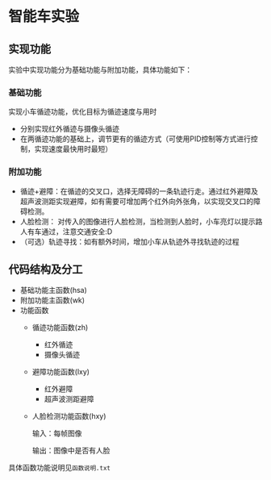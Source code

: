 # 智能车实验
## 实现功能
实验中实现功能分为基础功能与附加功能，具体功能如下：
### 基础功能
实现小车循迹功能，优化目标为循迹速度与用时
+ 分别实现红外循迹与摄像头循迹
+ 在两循迹功能的基础上，调节更有的循迹方式（可使用PID控制等方式进行控制，实现速度最快用时最短）
### 附加功能
+ 循迹+避障：在循迹的交叉口，选择无障碍的一条轨迹行走。通过红外避障及超声波测距实现避障，如有需要可增加两个红外向外张角，以实现交叉口的障碍检测。
+ 人脸检测： 对传入的图像进行人脸检测，当检测到人脸时，小车亮灯以提示路人有车通过，注意交通安全:D
+ （可选）轨迹寻找：如有额外时间，增加小车从轨迹外寻找轨迹的过程
## 代码结构及分工
+ 基础功能主函数(hsa)
+ 附加功能主函数(wk)
+ 功能函数
    + 循迹功能函数(zh)
        + 红外循迹
        + 摄像头循迹
    + 避障功能函数(lxy)
        + 红外避障
        + 超声波测距避障
    + 人脸检测功能函数(hxy)
        
        输入：每帧图像
      
        输出：图像中是否有人脸
    
具体函数功能说明见`函数说明.txt`
    
